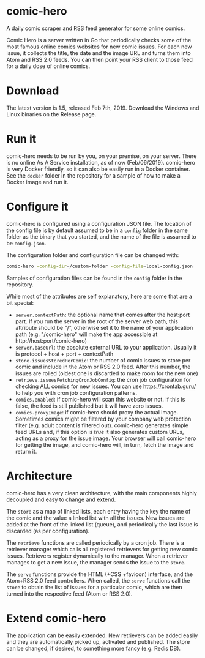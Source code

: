 # comic-hero
A daily comic scraper and RSS feed generator for some online comics.

Comic Hero is a server written in Go that periodically checks some of the most famous online 
comics websites for new comic issues. For each new issue, it collects the title, the date and the 
image URL and turns them into Atom and RSS 2.0 feeds. You can then point your RSS client to those
feed for a daily dose of online comics.

# Download
The latest version is 1.5, released Feb 7th, 2019.
Download the Windows and Linux binaries on the Release page.

# Run it
comic-hero needs to be run by you, on your premise, on your server. There is no online As A Service 
installation, as of now (Feb/06/2019). comic-hero is very Docker friendly, so it can also be easily 
run in a Docker container. See the `docker` folder in the repository for a sample of how to make
a Docker image and run it.  

# Configure it
comic-hero is configured using a configuration JSON file. The location of the config file is by
default assumed to be in a `config` folder in the same folder as the binary that you started, and 
the name of the file is assumed to be `config.json`.

The configuration folder and configuration file can be changed with:
```bash
comic-hero -config-dir=/custom-folder -config-file=local-config.json
```

Samples of configuration files can be found in the `config` folder in the repository.

While most of the attributes are self explanatory, here are some that are a bit special:
* `server.contextPath`: the optional name that comes after the host:port part. If you run the server
  in the root of the server web path, this attribute should be "/", otherwise set it to the name
  of your application path (e.g. "/comic-hero" will make the app accessible at http://host:port/comic-hero)
* `server.baseUrl`: the absolute external URL to your application. Usually it is protocol + host + port + contextPath
* `store.issuesStoredPerComic`: the number of comic issues to store per comic and include in the Atom or RSS 2.0 feed.
  After this number, the issues are rolled (oldest one is discarded to make room for the new one)
* `retrieve.issuesFetchingCronJobConfig`: the cron job configuration for checking ALL comics for new issues. 
  You can use https://crontab.guru/ to help you with cron job configuration patterns.
* `comics.enabled`: if comic-hero will scan this website or not. If this is false, the feed is still 
  published but it will have zero issues.
* `comics.proxyImage`: if comic-hero should proxy the actual image. Sometimes comics might be filtered
  by your company web protection filter (e.g. adult content is filtered out). comic-hero generates
  simple feed URLs and, if this option is _true_ it also generates custom URLs, acting as a proxy for 
  the issue image. Your browser will call comic-hero for getting the image, and comic-hero will, in 
  turn, fetch the image and return it.  

# Architecture 
comic-hero has a very clean architecture, with the main components highly decoupled and easy to 
change and extend. 

The `store` as a map of linked lists, each entry having the key the name of the comic and the value
a linked list with all the issues. New issues are added at the front of the linked list (queue), 
and periodically the last issue is discarded (as per configuration).

The `retrieve` functions are called periodically by a cron job. There is a retriever manager which 
calls all registered retrievers for getting new comic issues. Retrievers register dynamically to the 
manager. When a retriever manages to get a new issue, the manager sends the issue to the `store`.

The `serve` functions provide the HTML (+CSS +favicon) interface, and the Atom+RSS 2.0 feed controllers.
When called, the `serve` functions call the `store` to obtain the list of issues for a particular
comic, which are then turned into the respective feed (Atom or RSS 2.0).  

# Extend comic-hero
The application can be easily extended. New retrievers can be added easily and they are automatically
picked up, activated and published. The store can be changed, if desired, to something more fancy (e.g. Redis DB).